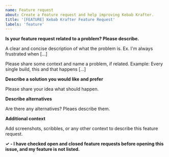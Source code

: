 ```yaml
---
name: Feature request
about: Create a Feature request and help improving Kebab Krafter.
title: '[FEATURE] Kebab Krafter Feature Request'
labels: 'feature'
---
```


**Is your feature request related to a problem? Please describe.**

A clear and concise description of what the problem is. Ex. I'm always frustrated when [...]

Please share some context and name a problem, if related. 
Example: Every single build, this and that happens [...]

**Describe a solution you would like and prefer**

Please share your idea what should happen.

**Describe alternatives**

Are there any alternatives? Pleaes describe them.

**Additional context**

Add screenshots, scribbles, or any other context to describe this feature request.

**✓ - I have checked open and closed feature requests before opening this issue, and my feature is not listed.**
